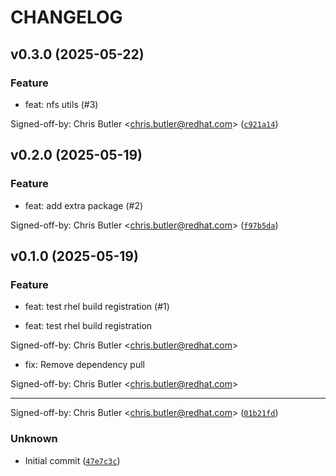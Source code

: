 # CHANGELOG

## v0.3.0 (2025-05-22)

### Feature

* feat: nfs utils (#3)

Signed-off-by: Chris Butler &lt;chris.butler@redhat.com&gt; ([`c921a14`](https://github.com/butler54/ubi-storage-util-container/commit/c921a147c7f392099ee88404894e0edc8c6839e6))

## v0.2.0 (2025-05-19)

### Feature

* feat: add extra package (#2)

Signed-off-by: Chris Butler &lt;chris.butler@redhat.com&gt; ([`f97b5da`](https://github.com/butler54/ubi-storage-util-container/commit/f97b5da1218b4dff39e812866b3ee3e164570ea1))

## v0.1.0 (2025-05-19)

### Feature

* feat: test rhel build registration (#1)

* feat: test rhel build registration

Signed-off-by: Chris Butler &lt;chris.butler@redhat.com&gt;

* fix: Remove dependency pull

Signed-off-by: Chris Butler &lt;chris.butler@redhat.com&gt;

---------

Signed-off-by: Chris Butler &lt;chris.butler@redhat.com&gt; ([`01b21fd`](https://github.com/butler54/ubi-storage-util-container/commit/01b21fdb7e1264d688277d226931d903c55ade06))

### Unknown

* Initial commit ([`47e7c3c`](https://github.com/butler54/ubi-storage-util-container/commit/47e7c3cd5910da7a96ecfae27ace2a2588c8ba43))
